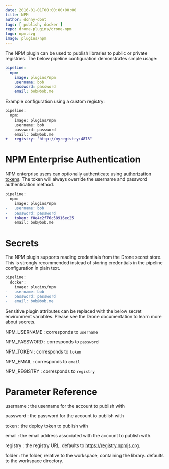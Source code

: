 ```yaml
---
date: 2016-01-01T00:00:00+00:00
title: NPM
author: donny-dont
tags: [ publish, docker ]
repo: drone-plugins/drone-npm
logo: npm.svg
image: plugins/npm
---
```


The NPM plugin can be used to publish libraries to public or private registries. The below pipeline configuration demonstrates simple usage:

```yaml
pipeline:
  npm:
    image: plugins/npm
    username: bob
    password: password
    email: bob@bob.me
```

Example configuration using a custom registry:

```diff
pipeline:
  npm:
    image: plugins/npm
    username: bob
    password: password
    email: bob@bob.me
+   registry: "http://myregistry:4873"
```

# NPM Enterprise Authentication

NPM enterprise users can optionally authenticate using
[authorization tokens](http://blog.npmjs.org/post/106559223730/npm-enterprise-with-github-2fa). The token will always override the username and password authentication method.

```diff
pipeline:
  npm:
    image: plugins/npm
-   username: bob
-   password: password
+   token: f0e4c2f76c58916ec25
    email: bob@bob.me
```

# Secrets

The NPM plugin supports reading credentials from the Drone secret store. This is strongly recommended instead of storing credentials in the pipeline configuration in plain text.

```diff
pipeline:
  docker:
    image: plugins/npm
-   username: bob
-   password: password
-   email: bob@bob.me
```

Sensitive plugin attributes can be replaced with the below secret environment variables. Please see the Drone documentation to learn more about secrets.

NPM_USERNAME
: corresponds to `username`

NPM_PASSWORD
: corresponds to `password`

NPM_TOKEN
: corresponds to `token`

NPM_EMAIL
: corresponds to `email`

NPM_REGISTRY
: corresponds to `registry`

# Parameter Reference

username
: the username for the account to publish with

password
: the password for the account to publish with

token
: the deploy token to publish with

email
: the email address associated with the account to publish with.

registry
: the registry URL. defaults to https://registry.npmjs.org.

folder
: the folder, relative to the workspace, containing the library. defaults to the workspace directory.
